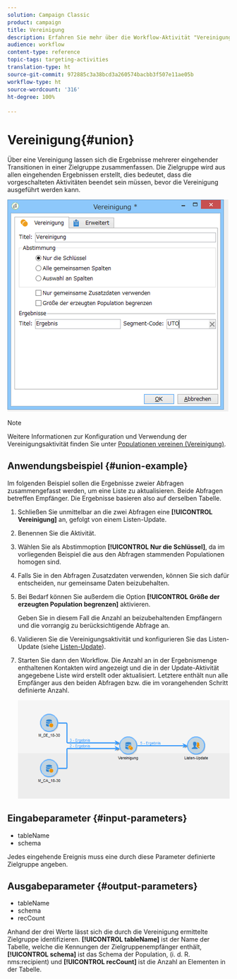 ```yaml
---
solution: Campaign Classic
product: campaign
title: Vereinigung
description: Erfahren Sie mehr über die Workflow-Aktivität "Vereinigung".
audience: workflow
content-type: reference
topic-tags: targeting-activities
translation-type: ht
source-git-commit: 972885c3a38bcd3a260574bacbb3f507e11ae05b
workflow-type: ht
source-wordcount: '316'
ht-degree: 100%

---
```



# Vereinigung{#union}

Über eine Vereinigung lassen sich die Ergebnisse mehrerer eingehender Transitionen in einer Zielgruppe zusammenfassen. Die Zielgruppe wird aus allen eingehenden Ergebnissen erstellt, dies bedeutet, dass die vorgeschalteten Aktivitäten beendet sein müssen, bevor die Vereinigung ausgeführt werden kann.

![](assets/s_user_segmentation_union.png)

>[!NOTE]
>
>Weitere Informationen zur Konfiguration und Verwendung der Vereinigungsaktivität finden Sie unter [Populationen vereinen (Vereinigung)](../../workflow/using/targeting-data.md#combining-several-targets--union-).

## Anwendungsbeispiel {#union-example}

Im folgenden Beispiel sollen die Ergebnisse zweier Abfragen zusammengefasst werden, um eine Liste zu aktualisieren. Beide Abfragen betreffen Empfänger. Die Ergebnisse basieren also auf derselben Tabelle.

1. Schließen Sie unmittelbar an die zwei Abfragen eine **[!UICONTROL Vereinigung]** an, gefolgt von einem Listen-Update.
1. Benennen Sie die Aktivität.
1. Wählen Sie als Abstimmoption **[!UICONTROL Nur die Schlüssel]**, da im vorliegenden Beispiel die aus den Abfragen stammenden Populationen homogen sind.
1. Falls Sie in den Abfragen Zusatzdaten verwenden, können Sie sich dafür entscheiden, nur gemeinsame Daten beizubehalten.
1. Bei Bedarf können Sie außerdem die Option **[!UICONTROL Größe der erzeugten Population begrenzen]** aktivieren.

   Geben Sie in diesem Fall die Anzahl an beizubehaltenden Empfängern und die vorrangig zu berücksichtigende Abfrage an.

1. Validieren Sie die Vereinigungsaktivität und konfigurieren Sie das Listen-Update (siehe [Listen-Update](../../workflow/using/list-update.md)).
1. Starten Sie dann den Workflow. Die Anzahl an in der Ergebnismenge enthaltenen Kontakten wird angezeigt und die in der Update-Aktivität angegebene Liste wird erstellt oder aktualisiert. Letztere enthält nun alle Empfänger aus den beiden Abfragen bzw. die im vorangehenden Schritt definierte Anzahl.

   ![](assets/union_example.png)

## Eingabeparameter {#input-parameters}

* tableName
* schema

Jedes eingehende Ereignis muss eine durch diese Parameter definierte Zielgruppe angeben.

## Ausgabeparameter {#output-parameters}

* tableName
* schema
* recCount

Anhand der drei Werte lässt sich die durch die Vereinigung ermittelte Zielgruppe identifizieren. **[!UICONTROL tableName]** ist der Name der Tabelle, welche die Kennungen der Zielgruppenempfänger enthält, **[!UICONTROL schema]** ist das Schema der Population, (i. d. R. nms:recipient) und **[!UICONTROL recCount]** ist die Anzahl an Elementen in der Tabelle.
